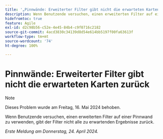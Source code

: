 ```yaml
---
title: '„Pinnwände: Erweiterter Filter gibt nicht die erwarteten Karten zurück“'
description: Wenn Benutzende versuchen, einen erweiterten Filter auf einer Pinnwand zu verwenden, gibt der Filter nicht alle zu erwartenden Ergebnisse zurück.
hidefromtoc: true
feature: Agile
exl-id: d2c98b56-c52e-4e45-84b4-c9f0716c2182
source-git-commit: 4acd3830c34139d8d54e614bb5197f00fa63613f
workflow-type: tm+mt
source-wordcount: '74'
ht-degree: 100%

---
```


# Pinnwände: Erweiterter Filter gibt nicht die erwarteten Karten zurück

>[!NOTE]
>
>Dieses Problem wurde am Freitag, 16. Mai 2024 behoben.

Wenn Benutzende versuchen, einen erweiterten Filter auf einer Pinnwand zu verwenden, gibt der Filter nicht alle zu erwartenden Ergebnisse zurück.

_Erste Meldung am Donnerstag, 24. April 2024._
